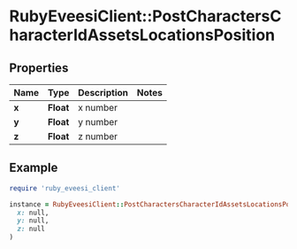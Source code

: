# RubyEveesiClient::PostCharactersCharacterIdAssetsLocationsPosition

## Properties

| Name | Type | Description | Notes |
| ---- | ---- | ----------- | ----- |
| **x** | **Float** | x number |  |
| **y** | **Float** | y number |  |
| **z** | **Float** | z number |  |

## Example

```ruby
require 'ruby_eveesi_client'

instance = RubyEveesiClient::PostCharactersCharacterIdAssetsLocationsPosition.new(
  x: null,
  y: null,
  z: null
)
```

